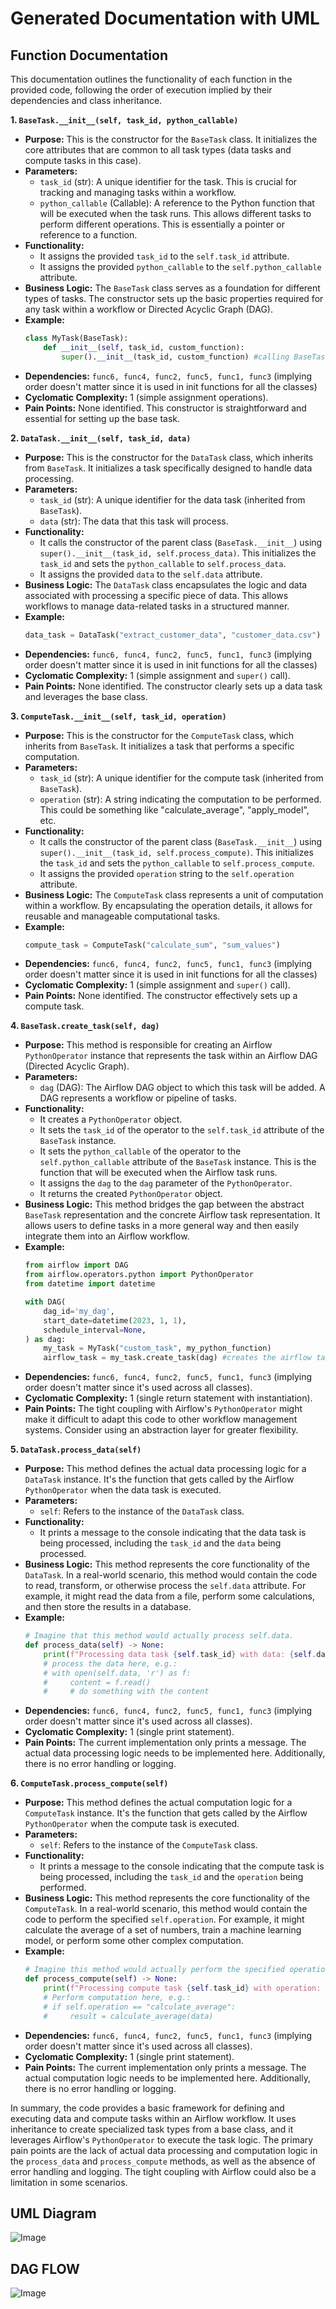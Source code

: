 ﻿# Generated Documentation with UML
## Function Documentation

This documentation outlines the functionality of each function in the provided code, following the order of execution implied by their dependencies and class inheritance.

**1. `BaseTask.__init__(self, task_id, python_callable)`**

*   **Purpose:** This is the constructor for the `BaseTask` class. It initializes the core attributes that are common to all task types (data tasks and compute tasks in this case).
*   **Parameters:**
    *   `task_id` (str): A unique identifier for the task. This is crucial for tracking and managing tasks within a workflow.
    *   `python_callable` (Callable): A reference to the Python function that will be executed when the task runs.  This allows different tasks to perform different operations. This is essentially a pointer or reference to a function.
*   **Functionality:**
    *   It assigns the provided `task_id` to the `self.task_id` attribute.
    *   It assigns the provided `python_callable` to the `self.python_callable` attribute.
*   **Business Logic:** The `BaseTask` class serves as a foundation for different types of tasks. The constructor sets up the basic properties required for any task within a workflow or Directed Acyclic Graph (DAG).
*   **Example:**
    ```python
    class MyTask(BaseTask):
        def __init__(self, task_id, custom_function):
            super().__init__(task_id, custom_function) #calling BaseTask.__init__ to initialize task_id and python_callable
    ```
*   **Dependencies:** `func6, func4, func2, func5, func1, func3` (implying order doesn't matter since it is used in init functions for all the classes)
*   **Cyclomatic Complexity:** 1 (simple assignment operations).
*   **Pain Points:** None identified. This constructor is straightforward and essential for setting up the base task.

**2. `DataTask.__init__(self, task_id, data)`**

*   **Purpose:** This is the constructor for the `DataTask` class, which inherits from `BaseTask`.  It initializes a task specifically designed to handle data processing.
*   **Parameters:**
    *   `task_id` (str): A unique identifier for the data task (inherited from `BaseTask`).
    *   `data` (str): The data that this task will process.
*   **Functionality:**
    *   It calls the constructor of the parent class (`BaseTask.__init__`) using `super().__init__(task_id, self.process_data)`.  This initializes the `task_id` and sets the `python_callable` to `self.process_data`.
    *   It assigns the provided `data` to the `self.data` attribute.
*   **Business Logic:** The `DataTask` class encapsulates the logic and data associated with processing a specific piece of data. This allows workflows to manage data-related tasks in a structured manner.
*   **Example:**
    ```python
    data_task = DataTask("extract_customer_data", "customer_data.csv")
    ```
*   **Dependencies:** `func6, func4, func2, func5, func1, func3` (implying order doesn't matter since it is used in init functions for all the classes)
*   **Cyclomatic Complexity:** 1 (simple assignment and `super()` call).
*   **Pain Points:** None identified. The constructor clearly sets up a data task and leverages the base class.

**3. `ComputeTask.__init__(self, task_id, operation)`**

*   **Purpose:** This is the constructor for the `ComputeTask` class, which inherits from `BaseTask`. It initializes a task that performs a specific computation.
*   **Parameters:**
    *   `task_id` (str): A unique identifier for the compute task (inherited from `BaseTask`).
    *   `operation` (str):  A string indicating the computation to be performed. This could be something like "calculate_average", "apply_model", etc.
*   **Functionality:**
    *   It calls the constructor of the parent class (`BaseTask.__init__`) using `super().__init__(task_id, self.process_compute)`.  This initializes the `task_id` and sets the `python_callable` to `self.process_compute`.
    *   It assigns the provided `operation` string to the `self.operation` attribute.
*   **Business Logic:** The `ComputeTask` class represents a unit of computation within a workflow. By encapsulating the operation details, it allows for reusable and manageable computational tasks.
*   **Example:**
    ```python
    compute_task = ComputeTask("calculate_sum", "sum_values")
    ```
*   **Dependencies:** `func6, func4, func2, func5, func1, func3` (implying order doesn't matter since it is used in init functions for all the classes)
*   **Cyclomatic Complexity:** 1 (simple assignment and `super()` call).
*   **Pain Points:** None identified. The constructor effectively sets up a compute task.

**4. `BaseTask.create_task(self, dag)`**

*   **Purpose:** This method is responsible for creating an Airflow `PythonOperator` instance that represents the task within an Airflow DAG (Directed Acyclic Graph).
*   **Parameters:**
    *   `dag` (DAG): The Airflow DAG object to which this task will be added.  A DAG represents a workflow or pipeline of tasks.
*   **Functionality:**
    *   It creates a `PythonOperator` object.
    *   It sets the `task_id` of the operator to the `self.task_id` attribute of the `BaseTask` instance.
    *   It sets the `python_callable` of the operator to the `self.python_callable` attribute of the `BaseTask` instance.  This is the function that will be executed when the Airflow task runs.
    *   It assigns the `dag` to the `dag` parameter of the `PythonOperator`.
    *   It returns the created `PythonOperator` object.
*   **Business Logic:** This method bridges the gap between the abstract `BaseTask` representation and the concrete Airflow task representation. It allows users to define tasks in a more general way and then easily integrate them into an Airflow workflow.
*   **Example:**
    ```python
    from airflow import DAG
    from airflow.operators.python import PythonOperator
    from datetime import datetime

    with DAG(
        dag_id='my_dag',
        start_date=datetime(2023, 1, 1),
        schedule_interval=None,
    ) as dag:
        my_task = MyTask("custom_task", my_python_function)
        airflow_task = my_task.create_task(dag) #creates the airflow task for the dag.
    ```
*   **Dependencies:** `func6, func4, func2, func5, func1, func3` (implying order doesn't matter since it's used across all classes).
*   **Cyclomatic Complexity:** 1 (single return statement with instantiation).
*   **Pain Points:** The tight coupling with Airflow's `PythonOperator` might make it difficult to adapt this code to other workflow management systems.  Consider using an abstraction layer for greater flexibility.

**5. `DataTask.process_data(self)`**

*   **Purpose:** This method defines the actual data processing logic for a `DataTask` instance.  It's the function that gets called by the Airflow `PythonOperator` when the data task is executed.
*   **Parameters:**
    *   `self`: Refers to the instance of the `DataTask` class.
*   **Functionality:**
    *   It prints a message to the console indicating that the data task is being processed, including the `task_id` and the `data` being processed.
*   **Business Logic:** This method represents the core functionality of the `DataTask`. In a real-world scenario, this method would contain the code to read, transform, or otherwise process the `self.data` attribute.  For example, it might read the data from a file, perform some calculations, and then store the results in a database.
*   **Example:**
    ```python
    # Imagine that this method would actually process self.data.
    def process_data(self) -> None:
        print(f"Processing data task {self.task_id} with data: {self.data}")
        # process the data here, e.g.:
        # with open(self.data, 'r') as f:
        #     content = f.read()
        #     # do something with the content
    ```
*   **Dependencies:** `func6, func4, func2, func5, func1, func3` (implying order doesn't matter since it's used across all classes).
*   **Cyclomatic Complexity:** 1 (single print statement).
*   **Pain Points:** The current implementation only prints a message.  The actual data processing logic needs to be implemented here. Additionally, there is no error handling or logging.

**6. `ComputeTask.process_compute(self)`**

*   **Purpose:** This method defines the actual computation logic for a `ComputeTask` instance. It's the function that gets called by the Airflow `PythonOperator` when the compute task is executed.
*   **Parameters:**
    *   `self`: Refers to the instance of the `ComputeTask` class.
*   **Functionality:**
    *   It prints a message to the console indicating that the compute task is being processed, including the `task_id` and the `operation` being performed.
*   **Business Logic:** This method represents the core functionality of the `ComputeTask`.  In a real-world scenario, this method would contain the code to perform the specified `self.operation`. For example, it might calculate the average of a set of numbers, train a machine learning model, or perform some other complex computation.
*   **Example:**
    ```python
    # Imagine this method would actually perform the specified operation
    def process_compute(self) -> None:
        print(f"Processing compute task {self.task_id} with operation: {self.operation}")
        # Perform computation here, e.g.:
        # if self.operation == "calculate_average":
        #     result = calculate_average(data)
    ```
*   **Dependencies:** `func6, func4, func2, func5, func1, func3` (implying order doesn't matter since it's used across all classes).
*   **Cyclomatic Complexity:** 1 (single print statement).
*   **Pain Points:** The current implementation only prints a message. The actual computation logic needs to be implemented here. Additionally, there is no error handling or logging.

In summary, the code provides a basic framework for defining and executing data and compute tasks within an Airflow workflow. It uses inheritance to create specialized task types from a base class, and it leverages Airflow's `PythonOperator` to execute the task logic.  The primary pain points are the lack of actual data processing and computation logic in the `process_data` and `process_compute` methods, as well as the absence of error handling and logging.  The tight coupling with Airflow could also be a limitation in some scenarios.

## UML Diagram
![Image](images/DAG_img1.png)
## DAG FLOW
![Image](images/DAG_img2.png)

